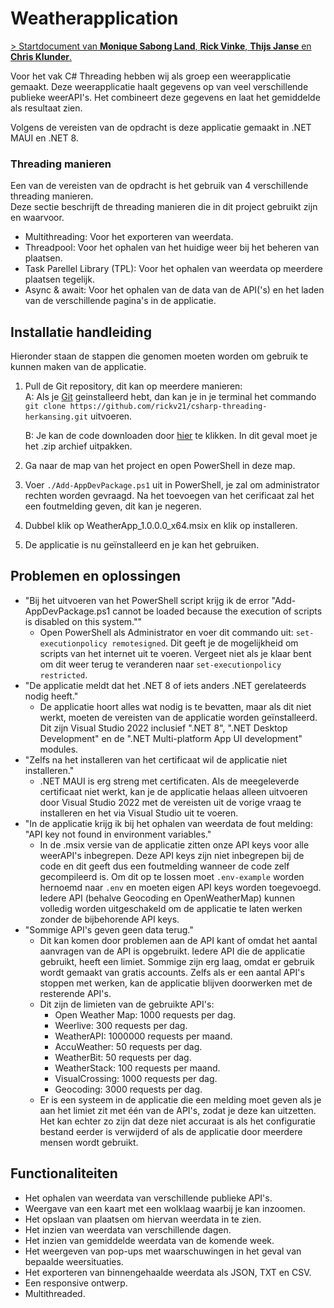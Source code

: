 # Weatherapplication

[> Startdocument van **Monique Sabong Land**, **Rick Vinke**, **Thijs Janse** en **Chris Klunder**.](./start-document/WEATHERAPPLICATION-STARTDOCUMENT.md)

Voor het vak C# Threading hebben wij als groep een weerapplicatie gemaakt.
Deze weerapplicatie haalt gegevens op van veel verschillende publieke weerAPI's.
Het combineert deze gegevens en laat het gemiddelde als resultaat zien.

Volgens de vereisten van de opdracht is deze applicatie gemaakt in .NET MAUI en .NET 8.


### Threading manieren
Een van de vereisten van de opdracht is het gebruik van 4 verschillende threading manieren.  
Deze sectie beschrijft de threading manieren die in dit project gebruikt zijn en waarvoor.

- Multithreading: Voor het exporteren van weerdata.
- Threadpool: Voor het ophalen van het huidige weer bij het beheren van plaatsen.
- Task Parellel Library (TPL): Voor het ophalen van weerdata op meerdere plaatsen tegelijk.
- Async & await: Voor het ophalen van de data van de API('s) en het laden van de verschillende pagina's in de applicatie.

## Installatie handleiding
Hieronder staan de stappen die genomen moeten worden om gebruik te kunnen maken van de applicatie.
                                
1. Pull de Git repository, dit kan op meerdere manieren:  
    A: Als je [Git](https://git-scm.com/) geinstalleerd hebt, dan kan je in je terminal het commando `git clone https://github.com/rickv21/csharp-threading-herkansing.git` uitvoeren.

    B: Je kan de code downloaden door [hier](https://github.com/rickv21/csharp-threading-herkansing/archive/refs/heads/master.zip) te klikken. In dit geval moet je het .zip archief uitpakken.

2. Ga naar de map van het project en open PowerShell in deze map.

3. Voer `./Add-AppDevPackage.ps1` uit in PowerShell, je zal om administrator rechten worden gevraagd. Na het toevoegen van het cerificaat zal het een foutmelding geven, dit kan je negeren.

4. Dubbel klik op WeatherApp_1.0.0.0_x64.msix en klik op installeren.

5. De applicatie is nu geïnstalleerd en je kan het gebruiken.

## Problemen en oplossingen

- "Bij het uitvoeren van het PowerShell script krijg ik de error "Add-AppDevPackage.ps1 cannot be loaded because the execution of scripts is disabled on this system.""
   - Open PowerShell als Administrator en voer dit commando uit: `set-executionpolicy remotesigned`. Dit geeft je de mogelijkheid om scripts van het internet uit te voeren. Vergeet niet als je klaar bent om dit weer terug te veranderen naar `set-executionpolicy restricted`.
- "De applicatie meldt dat het .NET 8 of iets anders .NET gerelateerds nodig heeft."
   - De applicatie hoort alles wat nodig is te bevatten, maar als dit niet werkt, moeten de vereisten van de applicatie worden geïnstalleerd.
     Dit zijn Visual Studio 2022 inclusief ".NET 8", ".NET Desktop Development" en de ".NET Multi-platform App UI development" modules.
- "Zelfs na het installeren van het certificaat wil de applicatie niet installeren."
    - .NET MAUI is erg streng met certificaten. Als de meegeleverde certificaat niet werkt, kan je de applicatie helaas alleen uitvoeren door Visual Studio 2022 met de vereisten uit de vorige vraag te installeren en het via Visual Studio uit te voeren.
- "In de applicatie krijg ik bij het ophalen van weerdata de fout melding: "API key not found in environment variables."
    - In de .msix versie van de applicatie zitten onze API keys voor alle weerAPI's inbegrepen. Deze API keys zijn niet inbegrepen bij de code en dit geeft dus een foutmelding wanneer de code zelf gecompileerd is. Om dit op te lossen moet `.env-example` worden hernoemd naar `.env` en moeten eigen API keys worden toegevoegd. Iedere API (behalve Geocoding en OpenWeatherMap) kunnen volledig worden uitgeschakeld om de applicatie te laten werken zonder de bijbehorende API keys. 
- "Sommige API's geven geen data terug."  
    - Dit kan komen door problemen aan de API kant of omdat het aantal aanvragen van de API is opgebruikt. Iedere API die de applicatie gebruikt, heeft een limiet. Sommige zijn erg laag, omdat er gebruik wordt gemaakt van gratis accounts. Zelfs als er een aantal API's stoppen met werken, kan de applicatie blijven doorwerken met de resterende API's.
    - Dit zijn de limieten van de gebruikte API's:
        - Open Weather Map: 1000 requests per dag.
        - Weerlive: 300 requests per dag.
        - WeatherAPI: 1000000 requests per maand.
        - AccuWeather: 50 requests per dag.
        - WeatherBit: 50 requests per dag.
        - WeatherStack: 100 requests per maand.
        - VisualCrossing: 1000 requests per dag.
        - Geocoding: 3000 requests per dag.
   - Er is een systeem in de applicatie die een melding moet geven als je aan het limiet zit met één van de API's, zodat je deze kan uitzetten. Het kan echter zo zijn dat deze niet accuraat is als het configuratie bestand eerder is verwijderd of als de applicatie door meerdere mensen wordt gebruikt.

## Functionaliteiten

- Het ophalen van weerdata van verschillende publieke API's.
- Weergave van een kaart met een wolklaag waarbij je kan inzoomen.
- Het opslaan van plaatsen om hiervan weerdata in te zien.
- Het inzien van weerdata van verschillende dagen.
- Het inzien van gemiddelde weerdata van de komende week.
- Het weergeven van pop-ups met waarschuwingen in het geval van bepaalde weersituaties.
- Het exporteren van binnengehaalde weerdata als JSON, TXT en CSV.
- Een responsive ontwerp.
- Multithreaded.